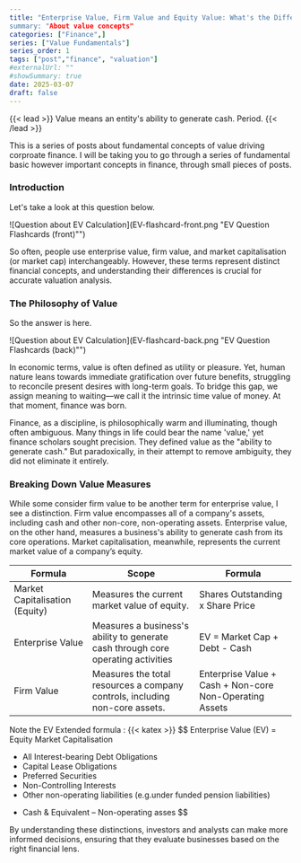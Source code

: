 ```yaml
---
title: "Enterprise Value, Firm Value and Equity Value: What's the Difference?
summary: "About value concepts"
categories: ["Finance",]
series: ["Value Fundamentals"]
series_order: 1
tags: ["post","finance", "valuation"]
#externalUrl: ""
#showSummary: true
date: 2025-03-07
draft: false
---
```


{{< lead >}}
Value means an entity's ability to generate cash. Period.
{{< /lead >}}




This is a series of posts about fundamental concepts of value driving corproate finance. I will be taking you to go through a series of fundamental basic however important concepts in finance, through small pieces of posts. 

### Introduction
Let's take a look at this question below. 

![Question about EV Calculation](EV-flashcard-front.png "EV Question Flashcards (front)"")


So often, people use enterprise value, firm value, and market capitalisation (or market cap) interchangeably. However, these terms represent distinct financial concepts, and understanding their differences is crucial for accurate valuation analysis.

### The Philosophy of Value

So the answer is here. 

![Question about EV Calculation](EV-flashcard-back.png "EV Question Flashcards (back)"")

In economic terms, value is often defined as utility or pleasure. Yet, human nature leans towards immediate gratification over future benefits, struggling to reconcile present desires with long-term goals. To bridge this gap, we assign meaning to waiting—we call it the intrinsic time value of money. At that moment, finance was born.

Finance, as a discipline, is philosophically warm and illuminating, though often ambiguous. Many things in life could bear the name 'value,' yet finance scholars sought precision. They defined value as the "ability to generate cash." But paradoxically, in their attempt to remove ambiguity, they did not eliminate it entirely.

### Breaking Down Value Measures

While some consider firm value to be another term for enterprise value, I see a distinction. Firm value encompasses all of a company's assets, including cash and other non-core, non-operating assets. Enterprise value, on the other hand, measures a business's ability to generate cash from its core operations. Market capitalisation, meanwhile, represents the current market value of a company’s equity.

| Formula | Scope | Formula |
| --- | --- | --- |
| Market Capitalisation (Equity) | Measures the current market value of equity. | Shares Outstanding x Share Price |
| Enterprise Value | Measures a business's ability to generate cash through core operating activities | EV = Market Cap + Debt - Cash |
| Firm Value | Measures the total resources a company controls, including non-core assets. | Enterprise Value + Cash + Non-core Non-Operating Assets | 

Note the EV Extended formula :
{{< katex >}}
$$
Enterprise Value (EV) =
Equity Market Capitalisation
+ All Interest-bearing Debt Obligations
+ Capital Lease Obligations
+ Preferred Securities
+ Non-Controlling Interests
+ Other non-operating liabilities (e.g.under funded pension liabilities)
- Cash & Equivalent
– Non-operating asses
$$

By understanding these distinctions, investors and analysts can make more informed decisions, ensuring that they evaluate businesses based on the right financial lens.